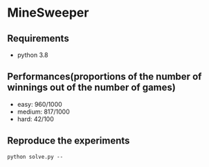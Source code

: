 # MineSweeper

## Requirements
- python 3.8

## Performances(proportions of the number of winnings out of the number of games)
- easy: 960/1000 
- medium: 817/1000 
- hard: 42/100       

## Reproduce the experiments

```shell
python solve.py --
```
